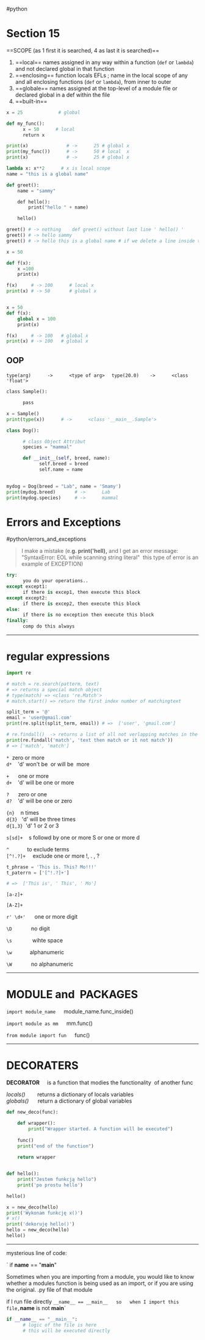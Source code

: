 #python 

# Section 15
==SCOPE (as 1 first it is searched, 4 as last it is searched)==

1.  ==local==   names assigned in any way within a function (`def` or `lambda`) and not declared global in that function  
2. ==enclosing== function locals EFLs  ; name in the local scope of any and all enclosing functions (`def` or `lambda`), from inner to outer  
 3.  ==globale==   names assigned at the top-level of a module file or declared global in a def within the file  
 4. ==built-in==

```python
x = 25             # global        

def my_func():  
      x = 50      # local  
      return x  

print(x)              # ->      25 # global x  
print(my_func())      # ->      50 # local  x  
print(x)              # ->      25 # global x

```

```python
lambda x: x**2      # x is local scope  
name = "this is a global name"  

def greet():  
	name = "sammy"  

    def hello():  
        print("hello " + name)  

    hello()  

greet() # -> nothing    def greet() without last line ' hello() '
greet() # -> hello sammy
greet() # -> hello this is a global name # if we delete a line inside the def 'name="sammy"

```

```python
x = 50  

def f(x):  
	x =100  
    print(x)  

f(x)     # -> 100      # local x
print(x) # -> 50       # global x

```

```py

x = 50  
def f(x):  
	global x = 100  
    print(x)  

f(x)     # -> 100   # global x
print(x) # -> 100   # global x
```


## OOP
`type(arg)      ->      <type of arg>  `
`type(20.0)    ->      <class 'float'>`

```python
class Sample():  

      pass  

x = Sample()  
print(type(x))      # ->      <class '__main__.Sample'>
```

```python
class Dog():  

	  # class Object Attribut  
      species = "mammal"  

	  def __init__(self, breed, name):  
            self.breed = breed  
            self.name = name  

	  
mydog = Dog(breed = "Lab", name = 'Smamy')  
print(mydog.breed)       # ->      Lab  
print(mydog.species)     # ->      mammal
```

# Errors and Exceptions
#python/errors_and_exceptions

>I make a mistake (e.**g. print('hell),** and I get an error message: "SyntaxError: EOL while scanning string literal"  this type of error is an example of EXCEPTION)  

```python
try:  
      you do your operations..   
except except1:  
      if there is excep1, then execute this block  
except except2:  
      if there is excep2, then execute this block  
else:  
      if there is no exception then execute this block  
finally:  
      comp do this always  
```
  
---
  
# regular expressions 
```python
import re  

# match = re.search(patterm, text)
# => returns a special match object  
# type(match) => <class 're.Match'>  
# match.start() => return the first index number of matchingtext

split_term = '@'  
email = 'user@gmail.com'  
print(re.split(split_term, email)) # =>  ['user', 'gmail.com']  

# re.findall()  -> returns a list of all not verlapping matches in the string  
print(re.findall('match', 'text then match or it not match')) 
# => ['match', 'match']  
```

`*`      zero or more  
`d*`    'd' won't be  or will be  more  

`+`      one or more  
`d+`    'd' will be one or more  

`?`      zero or one  
`d?`    'd' will be one or zero  

`{n}`        n times  
`d{3}`      'd' will be three times  
`d{1,3}`   'd' 1 or 2 or 3  

 `s[sd]+`    s followd by one or more S or one or more d  

`^`                to exclude terms  
`[^!.?]+ `   exclude one or more !, . , ?  

```py
t_phrase = 'This is. This? Mo!!!'  
t_paterrn = ['[^!.?]+']  

# =>  ['This is', ' This', ' Mo']  
```

`[a-z]+`  

`[A-Z]+ ` 

`r' \d+'`      one or more digit   

`\D `           no digit  

`\s  `          wihte space  

`\w`            alphanumeric  

`\W `           no alphanumeric  

  
---
# MODULE and  PACKAGES  
`import module_name  
`module_name.func_inside()  

`import module as mm  
`mm.func()  

`from module import fun  
`func()  

---
# DECORATERS  
**DECORATOR**     is a function that modies the functionality  of another func  

*locals()*        returns a dictionary of locals variables  
*globals()*      return a dictionary of global variables  

```python
def new_deco(func):  

	def wrapper():  
		print("Wrapper started. A function will be executed")  
	
	func()  
    print("end of the function")  
	
	return wrapper  


def hello():  
	print("Jestem funkcją hello")  
	print('po prostu hello')  

hello()  

x = new_deco(hello)  
print('Wykonam funkcję x()')  
# x()  
print('dekoruję hello()')  
hello = new_deco(hello)  
hello()   
```
---
mysterious line of code:  

` if __name__ == "__main__"  

Sometimes when you are importing from a module, you would like to know whether a modules function is being used as an import, or if you are using the original. .py file of that module  

if I run file directly ` __name__ == __main__  
so  
when I import this file, `__name__ is not __main__` 
```python
if __name__ == "__main__":  
      # logic of the file is here  
      # this will be executed directly

```








